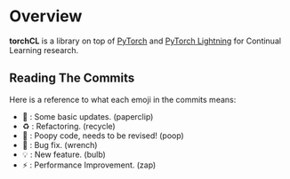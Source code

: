 # Overview
**torchCL** is a library on top of [PyTorch](https://pytorch.org) and [PyTorch Lightning](https://www.pytorchlightning.ai/) for Continual Learning research.


## Reading The Commits
Here is a reference to what each emoji in the commits means:

* 📎 : Some basic updates. (paperclip)
* ♻️ : Refactoring. (recycle)
* 💩 : Poopy code, needs to be revised! (poop)
* 🐛 : Bug fix. (wrench)
* 💡 : New feature. (bulb)
* ⚡ : Performance Improvement. (zap)
